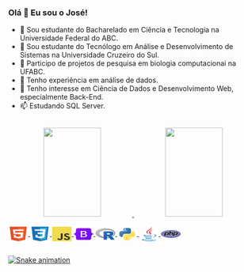 ### Olá 👋 Eu sou o José!

- 🔭 Sou estudante do Bacharelado em Ciência e Tecnologia na Universidade Federal do ABC.
- 🌱 Sou estudante do Tecnólogo em Análise e Desenvolvimento de Sistemas na Universidade Cruzeiro do Sul.
- 👯 Participo de projetos de pesquisa em biologia computacionai na UFABC.
- 🤔 Tenho experiência em análise de dados.
- 💬 Tenho interesse em Ciência de Dados e Desenvolvimento Web, especialmente Back-End.
- 📫 Estudando SQL Server.

##

<div align="center">
  <a href="https://github.com/jose-amorim">
  <img height="180em" width="48%" src="https://github-readme-stats.vercel.app/api?username=jose-amorim&show_icons=true&theme=radical&include_all_commits=true&count_private=true"/>
  <img height="180em" width="48%" src="https://github-readme-stats.vercel.app/api/top-langs/?username=jose-amorim&layout=compact&langs_count=7&theme=radical"/>
</div>

<div style="display: inline_block"><br>
  <img align="center" height="30" width="40" src="https://github.com/devicons/devicon/blob/master/icons/html5/html5-original.svg">
  <img align="center" height="30" width="40" src="https://raw.githubusercontent.com/devicons/devicon/master/icons/css3/css3-original.svg">
  <img align="center" height="30" width="40" src="https://github.com/devicons/devicon/blob/master/icons/javascript/javascript-original.svg">
  <img align="center" height="30" width="40" src="https://github.com/devicons/devicon/blob/master/icons/bootstrap/bootstrap-original.svg">
  <img align="center" height="30" width="40" src="https://github.com/devicons/devicon/blob/master/icons/r/r-original.svg">
  <img align="center" height="30" width="40" src="https://raw.githubusercontent.com/devicons/devicon/master/icons/python/python-original.svg">
  <img align="center" height="30" width="40" src="https://github.com/devicons/devicon/blob/master/icons/java/java-original.svg">
  <img align="center" height="30" width="40" src="https://github.com/devicons/devicon/blob/master/icons/php/php-original.svg">
</div>

##

![Snake animation](https://github.com/jose-amorim/jose-amorim/blob/output/github-contribution-grid-snake.svg)
